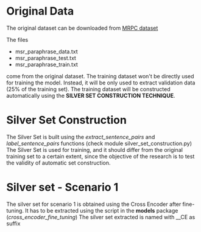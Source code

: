 # Original Data
The original dataset can be downloaded from [MRPC dataset](https://www.microsoft.com/en-us/download/details.aspx?id=52398)

The files 
- msr_paraphrase_data.txt
- msr_paraphrase_test.txt
- msr_paraphrase_train.txt

come from the original dataset.
The training dataset won't be directly used for training the model.
Instead, it will be only used to extract validation data (25% of the training set).
The training dataset will be constructed automatically using the **SILVER SET CONSTRUCTION TECHNIQUE**.

# Silver Set Construction
The Silver Set is built using the _extract_sentence_pairs_ and _label_sentence_pairs_ functions 
(check module silver_set_construction.py)
The Silver Set is used for training, and it should differ from the original training set to a certain extent, since
the objective of the research is to test the validity of automatic set construction.

# Silver set - Scenario 1
The silver set for scenario 1 is obtained using the Cross Encoder after fine-tuning.
It has to be extracted using the script in the **models** package (_cross_encoder_fine_tuning_)
The silver set extracted is named with __CE as suffix 
